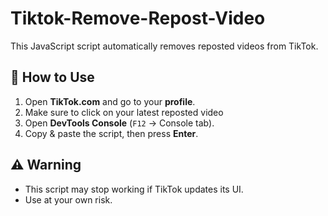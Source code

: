 # Tiktok-Remove-Repost-Video

This JavaScript script automatically removes reposted videos from TikTok.

## 🚀 How to Use
1. Open **TikTok.com** and go to your **profile**.
2. Make sure to click on your latest reposted video
3. Open **DevTools Console** (`F12` → Console tab).
4. Copy & paste the script, then press **Enter**.

## ⚠️ Warning
- This script may stop working if TikTok updates its UI.
- Use at your own risk.

